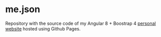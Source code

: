 # me.json

Repository with the source code of my Angular 8 + Boostrap 4 [personal website](https://valegian.github.io/) hosted using Github Pages.
